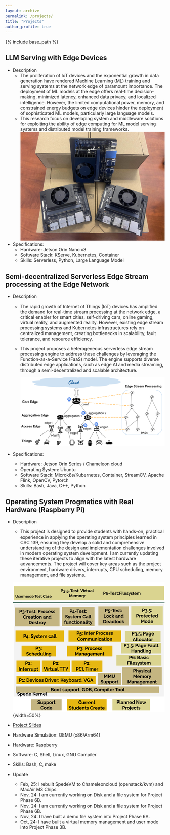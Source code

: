 ```yaml
---
layout: archive
permalink: /projects/
title: "Projects"
author_profile: true
---
```


{% include base_path %}

## LLM Serving with Edge Devices
  * Description
    - The proliferation of IoT devices and the exponential growth in data generation have rendered Machine Learning (ML) training and serving systems at the network edge of paramount importance. The deployment of ML models at the edge offers real-time decision-making, minimized latency, enhanced data privacy, and localized intelligence. However, the limited computational power, memory, and constrained energy budgets on edge devices hinder the deployment of sophisticated ML models, particularly large language models.
    - This research focus on developing system and middleware solutions for exploiting the ability of edge computing for ML model serving systems and distributed model training frameworks.
  ![image info](../images/jetson.jpg)
  * Specifications:
    * Hardware: Jetson Orin Nano x3 
    * Software Stack: KServe, Kubernetes, Container
    * Skills: Serverless, Python, Large Language Model

## Semi-decentralized Serverless Edge Stream processing at the Edge Network
  * Description
    - The rapid growth of Internet of Things (IoT) devices has amplified the demand for real-time stream processing at the network edge, a critical enabler for smart cities, self-driving cars, online gaming, virtual reality, and augmented reality. However, existing edge stream processing systems and Kubernetes infrastructures rely on centralized management, creating bottlenecks in scalability, fault tolerance, and resource efficiency.
    - This project proposes a heterogeneous serverless edge stream processing engine to address these challenges by leveraging the Function-as-a-Service (FaaS) model. The engine supports diverse distributed edge applications, such as edge AI and media streaming, through a semi-decentralized and scalable architecture.

      ![image info](../images/IoT.png)

  * Specifications:
    * Hardware: Jetson Orin Series / Chameleon cloud
    * Operating System: Ubuntu
    * Software Stack: Microk8s/Kubernetes, Container, StreamCV, Apache Flink, OpenCV, Pytorch
    * Skills: Bash, Java, C++, Python

## Operating System Progmatics with Real Hardware (Raspberry Pi)
  * Description
    - This project is designed to provide students with hands-on, practical experience in applying the operating system principles learned in CSC 139, ensuring they develop a solid and comprehensive understanding of the design and implementation challenges involved in modern operating system development. I am currently updating these iterative projects to align with the latest hardware advancements. The project will cover key areas such as the project environment, hardware drivers, interrupts, CPU scheduling, memory management, and file systems.

  	![image info](../images/159-CurrentProject-new.png){width=50%}

  * [Project Slides](https://drive.google.com/file/d/1u6thlczTnHqV7ajLgfDGRxd-Jdrdz8lb/view?usp=sharing)
  * Hardware Simulation: QEMU (x86/Arm64)
  * Hardware: Raspberry
  * Software: C, Shell, Linux, GNU Compiler
  * Skills: Bash, C, make
* Update
  * Feb, 25: I rebuilt SpedeVM to Chameleoncloud (openstack/kvm) and MacAir M3 Chips. 
  * Nov, 24: I am currently working on Disk and a file system for Project Phase 6B.
  * Nov, 24: I am currently working on Disk and a file system for Project Phase 6B.
  * Nov, 24: I have built a demo file system into Project Phase 6A.
  * Oct, 24: I have built a virtual memory management and user mode into Project Phase 3B.

